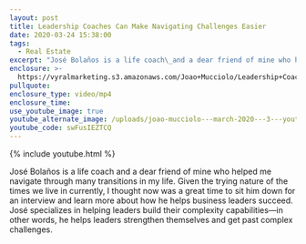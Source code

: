 ```yaml
---
layout: post
title: Leadership Coaches Can Make Navigating Challenges Easier
date: 2020-03-24 15:38:00
tags:
  - Real Estate
excerpt: "José Bolaños is a life coach\_and a dear friend of mine who helped me navigate through many transitions in my life."
enclosure: >-
  https://vyralmarketing.s3.amazonaws.com/Joao+Mucciolo/Leadership+Coaches+Can+Make+Navigating+Challenges+Easier.mp4
pullquote:
enclosure_type: video/mp4
enclosure_time:
use_youtube_image: true
youtube_alternate_image: /uploads/joao-mucciolo---march-2020---3---youtube.jpg
youtube_code: swFusIEZTCQ
---
```


{% include youtube.html %}

Jos&eacute; Bola&ntilde;os is a life coach and a dear friend of mine who helped me navigate through many transitions in my life. Given the trying nature of the times we live in currently, I thought now was a great time to sit him down for an interview and learn more about how he helps business leaders succeed. Jos&eacute; specializes in helping leaders build their complexity capabilities—in other words, he helps leaders strengthen themselves and get past complex challenges.&nbsp;